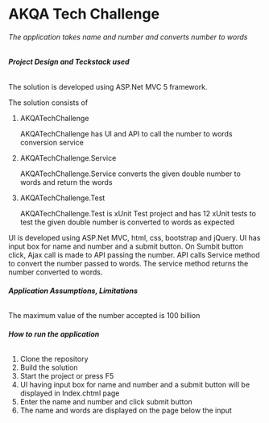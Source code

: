 # AKQA Tech Challenge
###### The application takes name and number and converts number to words


###### **_Project Design and Teckstack used_**

The solution is developed using ASP.Net MVC 5 framework.

The solution consists of 

1) AKQATechChallenge

   AKQATechChallenge has UI and API to call the number to words conversion service

2) AKQATechChallenge.Service

   AKQATechChallenge.Service converts the given double number to words and return the words	

3) AKQATechChallenge.Test

   AKQATechChallenge.Test is xUnit Test project and has 12 xUnit tests to test the given double number is converted to words as expected

UI is developed using ASP.Net MVC, html, css, bootstrap and jQuery.
UI has input box for name and number and a submit button.
On Sumbit button click, Ajax call is made to API passing the number.
API calls Service method to convert the number passed to words. The service method returns the number converted to words.

###### **_Application Assumptions, Limitations_**

The maximum value of the number accepted is 100 billion

###### **_How to run the application_**

1) Clone the repository
2) Build the solution
3) Start the project or press F5
4) UI having input box for name and number and a submit button will be displayed in Index.chtml page
5) Enter the name and number and click submit button
6) The name and words are displayed on the page below the input

